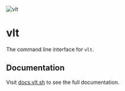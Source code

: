 ![vlt](https://github.com/user-attachments/assets/345949ff-7150-4b97-856d-c7e42c2a4db5)

# vlt

The command line interface for `vlt`.

## Documentation

Visit [docs.vlt.sh](https://docs.vlt.sh) to see the full documentation.
